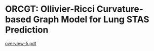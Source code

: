 # ORCGT: Ollivier-Ricci Curvature-based Graph Model for Lung STAS Prediction
[overview-5.pdf](Pics%2Foverview-5.pdf)